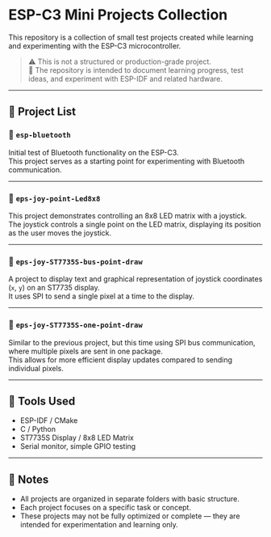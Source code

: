 # ESP-C3 Mini Projects Collection

This repository is a collection of small test projects created while learning and experimenting with the ESP-C3 microcontroller.

> ⚠️ This is not a structured or production-grade project.  
> 📌 The repository is intended to document learning progress, test ideas, and experiment with ESP-IDF and related hardware.

---

## 📂 Project List

### 🔸 `esp-bluetooth`
Initial test of Bluetooth functionality on the ESP-C3.  
This project serves as a starting point for experimenting with Bluetooth communication.  

---

### 🔸 `eps-joy-point-Led8x8`
This project demonstrates controlling an 8x8 LED matrix with a joystick.  
The joystick controls a single point on the LED matrix, displaying its position as the user moves the joystick.

---

### 🔸 `eps-joy-ST7735S-bus-point-draw`
A project to display text and graphical representation of joystick coordinates (`x`, `y`) on an ST7735 display.  
It uses SPI to send a single pixel at a time to the display.

---

### 🔸 `eps-joy-ST7735S-one-point-draw`
Similar to the previous project, but this time using SPI bus communication, where multiple pixels are sent in one package.  
This allows for more efficient display updates compared to sending individual pixels.

---

## 🧰 Tools Used

- ESP-IDF / CMake  
- C / Python  
- ST7735S Display / 8x8 LED Matrix  
- Serial monitor, simple GPIO testing  

---

## 📎 Notes

- All projects are organized in separate folders with basic structure.  
- Each project focuses on a specific task or concept.  
- These projects may not be fully optimized or complete — they are intended for experimentation and learning only.
